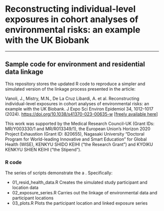 # Reconstructing individual-level exposures in cohort analyses of environmental risks: an example with the UK Biobank

------------------------------------------------------------------------

## Sample code for environment and residential data linkage

This repository stores the updated R code to reproduce a simpler and simulated version of the linkage process presented in the article:

Vanoli, J., Mistry, M.N., De La Cruz Libardi, A. et al. Reconstructing individual-level exposures in cohort analyses of environmental risks: an example with the UK Biobank. J Expo Sci Environ Epidemiol 34, 1012–1017 (2024). https://doi.org/10.1038/s41370-023-00635-w [[freely available here](https://www.nature.com/articles/s41370-023-00635-w)]

This work was supported by the Medical Research Council-UK (Grant IDs: MR/Y003330/1 and MR/R013349/1), the European Union’s Horizon 2020 Project Exhaustion (Grant ID: 820655), Nagasaki University “Doctoral Program for World-leading Innovative and Smart Education” for Global Health (WISE), KENKYU SHIDO KEIHI (“the Research Grant”) and KYOIKU KENKYU SHIEN KEIHI (“the Stipend”).

### R code
The series of scripts demonstrate the a . Specifically:

- 01_resid_health_data.R Creates the simulated study participant and location data  
- 02_exposure_series.R Carries out the linkage of environmental data and participant locations
- 03_plots.R Plots the participant location and linked exposure series  
